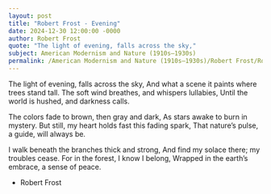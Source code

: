 ```yaml
---
layout: post
title: "Robert Frost - Evening"
date: 2024-12-30 12:00:00 -0000
author: Robert Frost
quote: "The light of evening, falls across the sky,"
subject: American Modernism and Nature (1910s–1930s)
permalink: /American Modernism and Nature (1910s–1930s)/Robert Frost/Robert Frost - Evening
---
```


The light of evening, falls across the sky,
And what a scene it paints where trees stand tall.
The soft wind breathes, and whispers lullabies,
Until the world is hushed, and darkness calls.

The colors fade to brown, then gray and dark,
As stars awake to burn in mystery.
But still, my heart holds fast this fading spark,
That nature’s pulse, a guide, will always be.

I walk beneath the branches thick and strong,
And find my solace there; my troubles cease.
For in the forest, I know I belong,
Wrapped in the earth’s embrace, a sense of peace.

- Robert Frost
